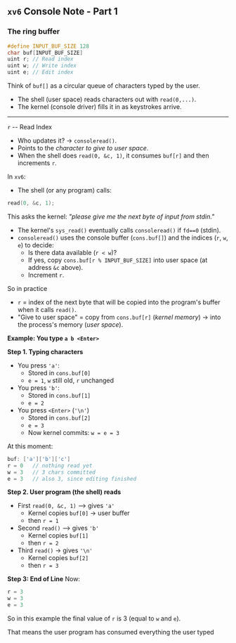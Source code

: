## `xv6` Console Note - Part 1

### The ring buffer
```c
#define INPUT_BUF_SIZE 128
char buf[INPUT_BUF_SIZE]
uint r; // Read index
uint w; // Write index
uint e; // Edit index
```
Think of `buf[]` as a circular queue of characters typed by the user.
- The shell (user space) reads characters out with `read(0,...)`.
- The kernel (console driver) fills it in as keystrokes arrive. 

---

`r` -- Read Index
- Who updates it? -> `consoleread()`.
- Points to the *character to give to user space*.
- When the shell does `read(0, &c, 1)`, it consumes `buf[r]` and then increments `r`.


In `xv6`: 
- The shell (or any program) calls:
```c
read(0, &c, 1);
```
This asks the kernel: *"please give me the next byte of input from stdin."*

- The kernel's `sys_read()` eventually calls `consoleread()` if `fd==0` (stdin).
- `consoleread()` uses the console buffer (`cons.buf[]`) and the indices (`r`, `w`, `e`) to decide:
    - Is there data available (`r < w`)?
    - If yes, copy `cons.buf[r % INPUT_BUF_SIZE]` into user space (at address `&c` above).
    - Increment `r`.

So in practice
- `r` = index of the next byte that will be copied into the program's buffer when it calls `read()`.
- "Give to user space" = copy from `cons.buf[r]` (*kernel memory*) -> into the process's memory (*user space*).

**Example: You type `a b <Enter>`**

**Step 1. Typing characters**
- You press `'a'`:
    - Stored in `cons.buf[0]`
    - `e = 1`, `w` still old, `r` unchanged
- You press `'b'`:
    - Stored in `cons.buf[1]`
    - `e = 2`
- You press `<Enter>` (`'\n'`)
    - Stored in `cons.buf[2]`
    - `e = 3`
    - Now kernel commits: `w = e = 3`

At this moment: 
```c
buf: ['a']['b']['c']
r = 0   // nothing read yet
w = 3   // 3 chars committed
e = 3   // also 3, since editing finished
```

**Step 2. User program (the shell) reads**
- First `read(0, &c, 1)` --> gives `'a'`
    - Kernel copies `buf[0]` -> user buffer
    - then `r = 1`
- Second `read()` --> gives `'b'`
    - Kernel copies `buf[1]`
    - then `r = 2`
- Third `read()` -> gives `'\n'`
    - Kernel copies `buf[2]`
    - then `r = 3`

**Step 3: End of Line**
Now:
```c
r = 3
w = 3
e = 3
```
So in this example the final value of `r` is 3 (equal to `w` and `e`).

That means the user program has consumed everything the user typed


